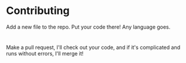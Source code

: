 # Contributing 
Add a new file to the repo. Put your code there! Any language goes.
#
Make a pull request, I'll check out your code, and if it's complicated and runs without errors, I'll merge it!
